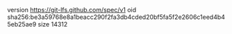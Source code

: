 version https://git-lfs.github.com/spec/v1
oid sha256:be3a59768e8a1beacc290f2fa3db4cded20bf5fa5f2e2606c1eed4b45eb25ae9
size 14312
